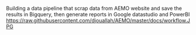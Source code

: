 Building a data pipeline that scrap data from AEMO website and save the results in Bigquery, then generate reports in Google datastudio and PowerBI
https://raw.githubusercontent.com/djouallah/AEMO/master/docs/workflow.JPG
